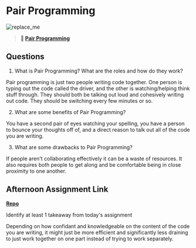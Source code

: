 # Pair Programming

![replace_me](https://codeworks.blob.core.windows.net/public/assets/img/illustrations/placeholder.svg)

> **📖 [Pair Programming](https://codeworksacademy.com/fs-student-guide/resources/wk7/01-Pair-Programming)**

## Questions 

1. What is Pair Programming? What are the roles and how do they work?

  Pair programming is just two people writing code together. One person is typing out the code called the driver, and the other is watching/helping think stuff through. They should both be talking out loud and cohesively writing out code. They should be switching every few minutes or so.

2. What are some benefits of Pair Programming?

  You have a second pair of eyes watching your spelling, you have a person to bounce your thoughts off of, and a direct reason to talk out all of the code you are writing.

3. What are some drawbacks to Pair Programming?

  If people aren't collaborating effectively it can be a waste of resources. It also requires both people to get along and be comfortable being in close proximity to one another.

## Afternoon Assignment Link

**[Repo](https://github.com/Luke-Yost/w7d1PostIt)**

Identify at least 1 takeaway from today's assignment

Depending on how confidant and knowledgeable on the content of the code you are writing, it might just be more efficient and significantly less draining to just work together on one part instead of trying to work separately.